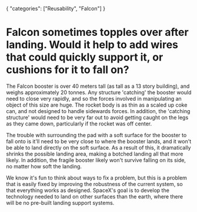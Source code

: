 {
    "categories": ["Reusability", "Falcon"]
}

# Falcon sometimes topples over after landing. Would it help to add wires that could quickly support it, or cushions for it to fall on?

The Falcon booster is over 40 meters tall (as tall as a 13 story building), and weighs approximately 20 tonnes. Any structure 'catching' the booster would need to close very rapidly, and so the forces involved in manipulating an object of this size are huge. The rocket body is as thin as a scaled up coke can, and not designed to handle sidewards forces. In addition, the 'catching structure' would need to be very far out to avoid getting caught on the legs as they came down, particularly if the rocket was off center.

The trouble with surrounding the pad with a soft surface for the booster to fall onto is it'll need to be very close to where the booster lands, and it won't be able to land directly on the soft surface. As a result of this, it dramatically shrinks the possible landing area, making a botched landing all that more likely. In addition, the fragile booster likely won't survive falling on its side, no matter how soft the landing.

We know it's fun to think about ways to fix a problem, but this is a problem that is easily fixed by improving the robustness of the current system, so that everything works as designed. SpaceX's goal is to develop the technology needed to land on other surfaces than the earth, where there will be no pre-built landing support systems.
